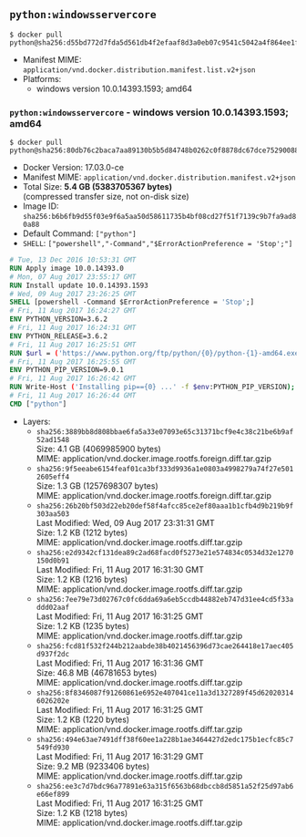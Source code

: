 ## `python:windowsservercore`

```console
$ docker pull python@sha256:d55bd772d7fda5d561db4f2efaaf8d3a0eb07c9541c5042a4f864ee1fdace3db
```

-	Manifest MIME: `application/vnd.docker.distribution.manifest.list.v2+json`
-	Platforms:
	-	windows version 10.0.14393.1593; amd64

### `python:windowsservercore` - windows version 10.0.14393.1593; amd64

```console
$ docker pull python@sha256:80db76c2baca7aa89130b5b5d84748b0262c0f8878dc67dce752900883d01538
```

-	Docker Version: 17.03.0-ce
-	Manifest MIME: `application/vnd.docker.distribution.manifest.v2+json`
-	Total Size: **5.4 GB (5383705367 bytes)**  
	(compressed transfer size, not on-disk size)
-	Image ID: `sha256:b6b6fb9d55f03e9f6a5aa50d58611735b4bf08cd27f51f7139c9b7fa9ad80a88`
-	Default Command: `["python"]`
-	`SHELL`: `["powershell","-Command","$ErrorActionPreference = 'Stop';"]`

```dockerfile
# Tue, 13 Dec 2016 10:53:31 GMT
RUN Apply image 10.0.14393.0
# Mon, 07 Aug 2017 23:55:17 GMT
RUN Install update 10.0.14393.1593
# Wed, 09 Aug 2017 23:26:25 GMT
SHELL [powershell -Command $ErrorActionPreference = 'Stop';]
# Fri, 11 Aug 2017 16:24:27 GMT
ENV PYTHON_VERSION=3.6.2
# Fri, 11 Aug 2017 16:24:31 GMT
ENV PYTHON_RELEASE=3.6.2
# Fri, 11 Aug 2017 16:25:51 GMT
RUN $url = ('https://www.python.org/ftp/python/{0}/python-{1}-amd64.exe' -f $env:PYTHON_RELEASE, $env:PYTHON_VERSION); 	Write-Host ('Downloading {0} ...' -f $url); 	(New-Object System.Net.WebClient).DownloadFile($url, 'python.exe'); 		Write-Host 'Installing ...'; 	Start-Process python.exe -Wait 		-ArgumentList @( 			'/quiet', 			'InstallAllUsers=1', 			'TargetDir=C:\Python', 			'PrependPath=1', 			'Shortcuts=0', 			'Include_doc=0', 			'Include_pip=0', 			'Include_test=0' 		); 		$env:PATH = [Environment]::GetEnvironmentVariable('PATH', [EnvironmentVariableTarget]::Machine); 		Write-Host 'Verifying install ...'; 	Write-Host '  python --version'; python --version; 		Write-Host 'Removing ...'; 	Remove-Item python.exe -Force; 		Write-Host 'Complete.';
# Fri, 11 Aug 2017 16:25:55 GMT
ENV PYTHON_PIP_VERSION=9.0.1
# Fri, 11 Aug 2017 16:26:42 GMT
RUN Write-Host ('Installing pip=={0} ...' -f $env:PYTHON_PIP_VERSION); 	(New-Object System.Net.WebClient).DownloadFile('https://bootstrap.pypa.io/get-pip.py', 'get-pip.py'); 	python get-pip.py 		--disable-pip-version-check 		--no-cache-dir 		('pip=={0}' -f $env:PYTHON_PIP_VERSION) 	; 	Remove-Item get-pip.py -Force; 		Write-Host 'Verifying pip install ...'; 	pip --version; 		Write-Host 'Complete.';
# Fri, 11 Aug 2017 16:26:44 GMT
CMD ["python"]
```

-	Layers:
	-	`sha256:3889bb8d808bbae6fa5a33e07093e65c31371bcf9e4c38c21be6b9af52ad1548`  
		Size: 4.1 GB (4069985900 bytes)  
		MIME: application/vnd.docker.image.rootfs.foreign.diff.tar.gzip
	-	`sha256:9f5eeabe6154feaf01ca3bf333d9936a1e0803a4998279a74f27e5012605eff4`  
		Size: 1.3 GB (1257698307 bytes)  
		MIME: application/vnd.docker.image.rootfs.foreign.diff.tar.gzip
	-	`sha256:26b20bf503d22eb20def58f4afcc85ce2ef80aaa1b1cfb4d9b219b9f303aa503`  
		Last Modified: Wed, 09 Aug 2017 23:31:31 GMT  
		Size: 1.2 KB (1212 bytes)  
		MIME: application/vnd.docker.image.rootfs.diff.tar.gzip
	-	`sha256:e2d9342cf131dea89c2ad68facd0f5273e21e574834c0534d32e1270150d0b91`  
		Last Modified: Fri, 11 Aug 2017 16:31:30 GMT  
		Size: 1.2 KB (1216 bytes)  
		MIME: application/vnd.docker.image.rootfs.diff.tar.gzip
	-	`sha256:7ee79e73d02767c0fc6dda69a6eb5ccdb44882eb747d31ee4cd5f33addd02aaf`  
		Last Modified: Fri, 11 Aug 2017 16:31:25 GMT  
		Size: 1.2 KB (1235 bytes)  
		MIME: application/vnd.docker.image.rootfs.diff.tar.gzip
	-	`sha256:fcd81f532f244b212aabde38b4021456396d73cae264418e17aec405d937f2dc`  
		Last Modified: Fri, 11 Aug 2017 16:31:36 GMT  
		Size: 46.8 MB (46781653 bytes)  
		MIME: application/vnd.docker.image.rootfs.diff.tar.gzip
	-	`sha256:8f8346087f91260861e6952e407041ce11a3d1327289f45d620203146026202e`  
		Last Modified: Fri, 11 Aug 2017 16:31:25 GMT  
		Size: 1.2 KB (1220 bytes)  
		MIME: application/vnd.docker.image.rootfs.diff.tar.gzip
	-	`sha256:494e63ae7491dff38f60ee1a228b1ae3464427d2edc175b1ecfc85c7549fd930`  
		Last Modified: Fri, 11 Aug 2017 16:31:29 GMT  
		Size: 9.2 MB (9233406 bytes)  
		MIME: application/vnd.docker.image.rootfs.diff.tar.gzip
	-	`sha256:ee3c7d7bdc96a77891e63a315f6563b68dbccb8d5851a52f25d97ab6e66ef899`  
		Last Modified: Fri, 11 Aug 2017 16:31:25 GMT  
		Size: 1.2 KB (1218 bytes)  
		MIME: application/vnd.docker.image.rootfs.diff.tar.gzip
